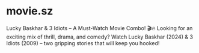 # movie.sz
Lucky Baskhar &amp; 3 Idiots – A Must-Watch Movie Combo! 🎬🔥 Looking for an exciting mix of thrill, drama, and comedy? Watch Lucky Baskhar (2024) &amp; 3 Idiots (2009) – two gripping stories that will keep you hooked!
